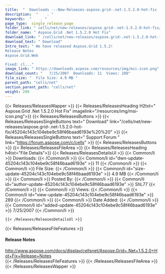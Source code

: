 ```yaml
---
title:  "  Downloads ---New-Releases-aspose.grid-.net-1.5.2.0-hot-fix . " 
description:  "    . " 
keywords:  "    . " 
page_type:  single_release_page
folder_link: " cells/net/new-releases/aspose.grid-.net-1.5.2.0-hot-fix/"
folder_name: " Aspose.Grid .Net 1.5.2.0 Hot Fix"
download_link: " /cells/net/new-releases/aspose.grid-.net-1.5.2.0-hot-fix/45204c143c104ebe9c58f46baad6193e"
download_text: " Download"
Intro_text: " We have released Aspose.Grid 1.5.2!
Release Notes
Aspose.Grid.Web

Fixed: cl..."
image_link: " https://downloads.aspose.com/resources/img/msi-icon.png"
download_count: "   7/25/2007  Downloads: 11  Views: 288"
file_size: "  File Size: 4.9 MB "
parent_path: "cells/net"
section_parent_path: "cells/net"
weight: 299 
---
```


{{< Releases/ReleasesWapper >}}
  {{< Releases/ReleasesHeading H2txt=" Aspose.Grid .Net 1.5.2.0 Hot Fix" imagelink="/resources/img/msi-icon.png">}}
  {{< Releases/ReleasesButtons >}}
    {{< Releases/ReleasesSingleButtons text=" Download" link="/cells/net/new-releases/aspose.grid-.net-1.5.2.0-hot-fix/45204c143c104ebe9c58f46baad6193e%20%20" >}}
    {{< Releases/ReleasesSingleButtons text=" Support Forum " link="https://forum.aspose.com/c/cells" >}}
  {{< Releases/ReleasesButtons >}}
  {{< Releases/ReleasesFileArea >}}
    {{< Releases/ReleasesHeading h4txt="File Details">}}
    {{< Releases/ReleasesDetailsUl >}}
            {{< Common/li  >}} Downloads: {{< /Common/li >}} 
      {{< Common/li id="dwn-update-45204c143c104ebe9c58f46baad6193e" >}} 11 {{< /Common/li >}} 
      {{< Common/li  >}} File Size: {{< /Common/li >}} 
      {{< Common/li id="size-update-45204c143c104ebe9c58f46baad6193e" >}} 4.9 MB {{< /Common/li >}} 
      {{< Common/li  >}} Posted By: {{< /Common/li >}} 
      {{< Common/li id="author-update-45204c143c104ebe9c58f46baad6193e" >}} ShL77 {{< /Common/li >}} 
      {{< Common/li  >}} Views: {{< /Common/li >}} 
      {{< Common/li id="view-update-45204c143c104ebe9c58f46baad6193e" >}} 289 {{< /Common/li >}} 
      {{< Common/li  >}} Date Added: {{< /Common/li >}} 
      {{< Common/li id="added-update-45204c143c104ebe9c58f46baad6193e" >}} 7/25/2007 {{< /Common/li >}} 

    {{< /Releases/ReleasesDetailsUl >}}

  {{< Releases/ReleasesFileFeatures >}}
      <h4>Release Notes</h4><div><a href="http://www.aspose.com/docs/display/cellsnet/Aspose.Grid+.Net+1.5.2.0+Hot+Fix+Release+Notes">http://www.aspose.com/docs/display/cellsnet/Aspose.Grid+.Net+1.5.2.0+Hot+Fix+Release+Notes</a></div>
  {{< /Releases/ReleasesFileFeatures >}}
 {{< /Releases/ReleasesFileArea >}}
{{< /Releases/ReleasesWapper >}}


